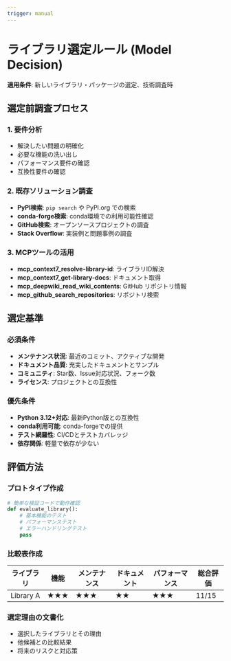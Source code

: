 ```yaml
---
trigger: manual
---
```

# ライブラリ選定ルール (Model Decision)

**適用条件**: 新しいライブラリ・パッケージの選定、技術調査時

## 選定前調査プロセス

### 1. 要件分析
- 解決したい問題の明確化
- 必要な機能の洗い出し
- パフォーマンス要件の確認
- 互換性要件の確認

### 2. 既存ソリューション調査
- **PyPI検索**: `pip search` や PyPI.org での検索
- **conda-forge検索**: conda環境での利用可能性確認
- **GitHub検索**: オープンソースプロジェクトの調査
- **Stack Overflow**: 実装例と問題事例の調査

### 3. MCPツールの活用
- **mcp_context7_resolve-library-id**: ライブラリID解決
- **mcp_context7_get-library-docs**: ドキュメント取得
- **mcp_deepwiki_read_wiki_contents**: GitHub リポジトリ情報
- **mcp_github_search_repositories**: リポジトリ検索

## 選定基準

### 必須条件
- **メンテナンス状況**: 最近のコミット、アクティブな開発
- **ドキュメント品質**: 充実したドキュメントとサンプル
- **コミュニティ**: Star数、Issue対応状況、フォーク数
- **ライセンス**: プロジェクトとの互換性

### 優先条件
- **Python 3.12+対応**: 最新Python版との互換性
- **conda利用可能**: conda-forgeでの提供
- **テスト網羅性**: CI/CDとテストカバレッジ
- **依存関係**: 軽量で依存が少ない

## 評価方法

### プロトタイプ作成
```python
# 簡単な検証コードで動作確認
def evaluate_library():
    # 基本機能のテスト
    # パフォーマンステスト
    # エラーハンドリングテスト
    pass
```

### 比較表作成
| ライブラリ | 機能 | メンテナンス | ドキュメント | パフォーマンス | 総合評価 |
|-----------|------|-------------|-------------|---------------|-----------|
| Library A | ★★★ | ★★★        | ★★         | ★★★          | 11/15     |

### 選定理由の文書化
- 選択したライブラリとその理由
- 他候補との比較結果
- 将来のリスクと対応策